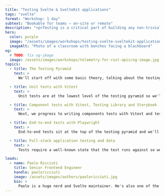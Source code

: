 ```yaml
---
title: "Testing Svelte & SvelteKit applications"
tags: "svelte"
format: "Workshop: 1 day"
subtext: "Bookable for teams – on-site or remote"
description: "<p>Testing is a critical part of building any non-trivial application – without automatic test coverage, you can't really know whether things work as expected or you're breaking things as you continue building out an application. This workshop covers both guidance on what to test and how, as well as concrete techniques for writing tests that are fast, stable, and easy to maintain.</p>"
hero:
  color: purple
  image: "/assets/images/workshops/testing-svelte-sveltekit-applications/classroom.jpg"
  imageAlt: "Photo of a classroom with benches facing a blackboard"
og:
  # TODO: fix og-image
  image: /assets/images/workshops/telemetry-for-rust-apis/og-image.jpg
topics:
  - title: The Testing Pyramid
    text: >
      We'll start off with some basic theory, talking about the testing pyramid. The testing pyramid gives guidance on what kind of test to use for testing what aspect of a system as well as how much coverage is required at what level of the pyramid.

  - title: Unit tests with Vitest
    text: >
      Unit tests are at the lowest level of the testing pyramid so we'll start with those.

  - title: Component tests with Vitest, Testing Library and Storybook
    text: >
      Next, we progress to writing components tests with Vitest and testing library. We'll look into writing functional tests for Svelte components as well as explore techniques like snapshot testing and visual testing with Storybook.

  - title: End-to-end tests with Playwright
    text: >
      End-to-end tests sit at the top of the testing pyramid and we'll end with those. We'll look into writing tests that cover the entirety of our isomorphic SvelteKit application with Playwright.

  - title: Full-stack application testing and data
    text: >
      Tests require a well-known state that the test runs against so we can make assertions on the result. That can be challenging, in particular for end-to-end tests where the state might need to exist outside of the SvelteKit application. We'll look at typical challenges as well as techniques 

leads:
  - name: Paolo Ricciuti
    title: Senior Frontend Engineer
    handle: paoloricciuti
    image: /assets/images/authors/paoloricciuti.jpg
    bio: >
      Paolo is a huge nerd and Svelte maintainer. He's also one of the creators of <a href="https://sveltelab.dev">sveltelab.dev</a> - a REPL for SvelteKit.
---
```


<!--break-->
